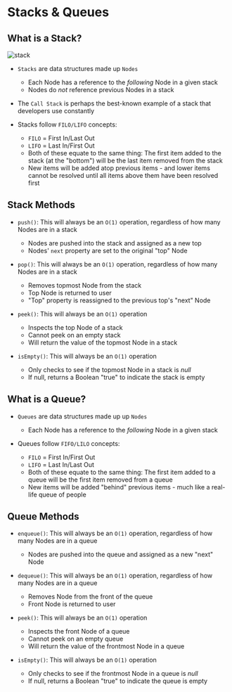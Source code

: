 # Stacks & Queues

## What is a Stack?

![stack](https://felixgerschau.com/static/79486d91b22a7c1b4044fce88a4cae20/5a190/js-event-loop-explained.png)

- `Stacks` are data structures made up `Nodes`

  - Each Node has a reference to the _following_ Node in a given stack
  - Nodes do _not_ reference previous Nodes in a stack

- The `Call Stack` is perhaps the best-known example of a stack that developers use constantly

- Stacks follow `FILO/LIFO` concepts:
  - `FILO` = First In/Last Out
  - `LIFO` = Last In/First Out
  - Both of these equate to the same thing: The first item added to the stack (at the "bottom") will be the last item removed from the stack
  - New items will be added atop previous items - and lower items cannot be resolved until all items above them have been resolved first

## Stack Methods

- `push()`: This will always be an `O(1)` operation, regardless of how many Nodes are in a stack

  - Nodes are pushed into the stack and assigned as a new top
  - Nodes' `next` property are set to the original "top" Node

- `pop()`: This will always be an `O(1)` operation, regardless of how many Nodes are in a stack

  - Removes topmost Node from the stack
  - Top Node is returned to user
  - "Top" property is reassigned to the previous top's "next" Node

- `peek()`: This will always be an `O(1)` operation

  - Inspects the top Node of a stack
  - Cannot peek on an empty stack
  - Will return the value of the topmost Node in a stack

- `isEmpty()`: This will always be an `O(1)` operation
  - Only checks to see if the topmost Node in a stack is _null_
  - If null, returns a Boolean "true" to indicate the stack is empty

## What is a Queue?

- `Queues` are data structures made up up `Nodes`

  - Each Node has a reference to the _following_ Node in a given stack

- Queues follow `FIFO/LILO` concepts:
  - `FILO` = First In/First Out
  - `LIFO` = Last In/Last Out
  - Both of these equate to the same thing: The first item added to a queue will be the first item removed from a queue
  - New items will be added "behind" previous items - much like a real-life queue of people

## Queue Methods

- `enqueue()`: This will always be an `O(1)` operation, regardless of how many Nodes are in a queue

  - Nodes are pushed into the queue and assigned as a new "next" Node

- `dequeue()`: This will always be an `O(1)` operation, regardless of how many Nodes are in a queue

  - Removes Node from the front of the queue
  - Front Node is returned to user

- `peek()`: This will always be an `O(1)` operation

  - Inspects the front Node of a queue
  - Cannot peek on an empty queue
  - Will return the value of the frontmost Node in a queue

- `isEmpty()`: This will always be an `O(1)` operation
  - Only checks to see if the frontmost Node in a queue is _null_
  - If null, returns a Boolean "true" to indicate the queue is empty
